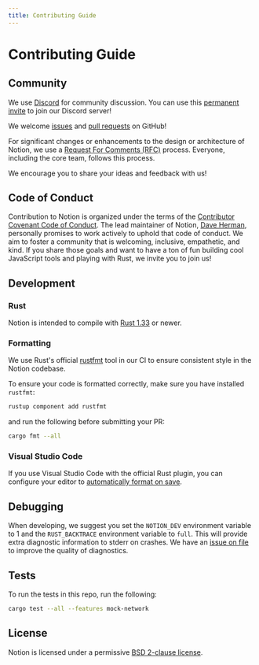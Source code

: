 ```yaml
---
title: Contributing Guide
---
```


# Contributing Guide

## Community

We use [Discord](https://discordapp.com/) for community discussion. You can use this [permanent invite](https://discord.gg/hgPTz9A) to join our Discord server!

We welcome [issues](https://github.com/notion-cli/notion/issues) and [pull requests](https://github.com/notion-cli/notion/pulls) on GitHub!

For significant changes or enhancements to the design or architecture of Notion, we use a [Request For Comments (RFC)](https://github.com/notion-cli/rfcs) process. Everyone, including the core team, follows this process.

We encourage you to share your ideas and feedback with us!

## Code of Conduct

Contribution to Notion is organized under the terms of the [Contributor Covenant Code of Conduct](https://github.com/notion-cli/notion/blob/master/CODE_OF_CONDUCT.md). The lead maintainer of Notion, [Dave Herman](https://twitter.com/littlecalculist), personally promises to work actively to uphold that code of conduct. We aim to foster a community that is welcoming, inclusive, empathetic, and kind. If you share those goals and want to have a ton of fun building cool JavaScript tools and playing with Rust, we invite you to join us!

## Development

### Rust

Notion is intended to compile with [Rust 1.33](https://www.rust-lang.org/) or newer.

### Formatting

We use Rust's official [rustfmt](https://github.com/rust-lang/rustfmt) tool in our CI to ensure consistent style in the Notion codebase.

To ensure your code is formatted correctly, make sure you have installed `rustfmt`:

```sh
rustup component add rustfmt
```

and run the following before submitting your PR:

```sh
cargo fmt --all
```

### Visual Studio Code

If you use Visual Studio Code with the official Rust plugin, you can configure your editor to [automatically format on save](https://github.com/rust-lang/rls-vscode#format-on-save).

## Debugging

When developing, we suggest you set the `NOTION_DEV` environment variable to 1 and the `RUST_BACKTRACE` environment variable to `full`. This will provide extra diagnostic information to stderr on crashes. We have an [issue on file](https://github.com/notion-cli/notion/issues/215) to improve the quality of diagnostics.

## Tests

To run the tests in this repo, run the following:

```sh
cargo test --all --features mock-network
```

## License

Notion is licensed under a permissive [BSD 2-clause license](https://github.com/notion-cli/notion/blob/master/LICENSE).
